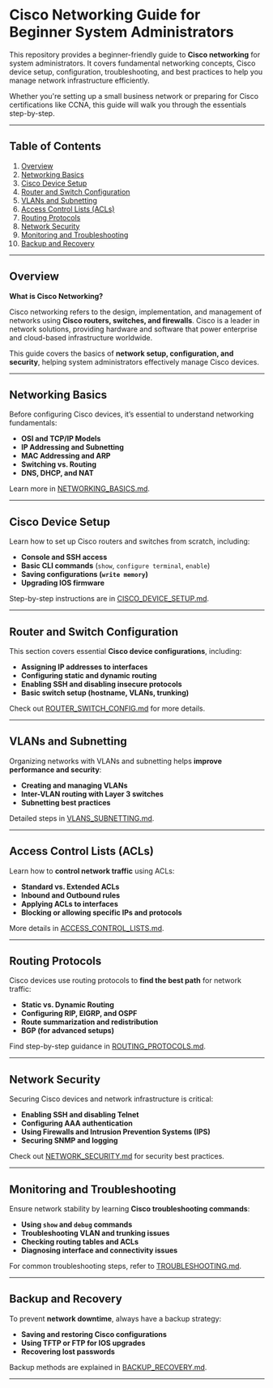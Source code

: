 # Cisco Networking Guide for Beginner System Administrators  

This repository provides a beginner-friendly guide to **Cisco networking** for system administrators. It covers fundamental networking concepts, Cisco device setup, configuration, troubleshooting, and best practices to help you manage network infrastructure efficiently.  

Whether you're setting up a small business network or preparing for Cisco certifications like CCNA, this guide will walk you through the essentials step-by-step.  

---

## Table of Contents  

1. [Overview](#overview)  
2. [Networking Basics](networking-basics.md)  
3. [Cisco Device Setup](cisco-device-setup.md)  
4. [Router and Switch Configuration](router-switch-config.md)  
5. [VLANs and Subnetting](vlans-subnetting.md)  
6. [Access Control Lists (ACLs)](access-control-lists.md)  
7. [Routing Protocols](routing-protocols.md)  
8. [Network Security](network-security.md)  
9. [Monitoring and Troubleshooting](troubleshooting.md)  
10. [Backup and Recovery](backup-recovery.md)  

---

## Overview  

**What is Cisco Networking?**  

Cisco networking refers to the design, implementation, and management of networks using **Cisco routers, switches, and firewalls**. Cisco is a leader in network solutions, providing hardware and software that power enterprise and cloud-based infrastructure worldwide.  

This guide covers the basics of **network setup, configuration, and security**, helping system administrators effectively manage Cisco devices.  

---

## Networking Basics  

Before configuring Cisco devices, it’s essential to understand networking fundamentals:  

- **OSI and TCP/IP Models**  
- **IP Addressing and Subnetting**  
- **MAC Addressing and ARP**  
- **Switching vs. Routing**  
- **DNS, DHCP, and NAT**  

Learn more in [NETWORKING_BASICS.md](networking-basics.md).  

---

## Cisco Device Setup  

Learn how to set up Cisco routers and switches from scratch, including:  

- **Console and SSH access**  
- **Basic CLI commands** (`show`, `configure terminal`, `enable`)  
- **Saving configurations (`write memory`)**  
- **Upgrading IOS firmware**  

Step-by-step instructions are in [CISCO_DEVICE_SETUP.md](cisco-device-setup.md).  

---

## Router and Switch Configuration  

This section covers essential **Cisco device configurations**, including:  

- **Assigning IP addresses to interfaces**  
- **Configuring static and dynamic routing**  
- **Enabling SSH and disabling insecure protocols**  
- **Basic switch setup (hostname, VLANs, trunking)**  

Check out [ROUTER_SWITCH_CONFIG.md](router-switch-config.md) for more details.  

---

## VLANs and Subnetting  

Organizing networks with VLANs and subnetting helps **improve performance and security**:  

- **Creating and managing VLANs**  
- **Inter-VLAN routing with Layer 3 switches**  
- **Subnetting best practices**  

Detailed steps in [VLANS_SUBNETTING.md](vlans-subnetting.md).  

---

## Access Control Lists (ACLs)  

Learn how to **control network traffic** using ACLs:  

- **Standard vs. Extended ACLs**  
- **Inbound and Outbound rules**  
- **Applying ACLs to interfaces**  
- **Blocking or allowing specific IPs and protocols**  

More details in [ACCESS_CONTROL_LISTS.md](access-control-lists.md).  

---

## Routing Protocols  

Cisco devices use routing protocols to **find the best path** for network traffic:  

- **Static vs. Dynamic Routing**  
- **Configuring RIP, EIGRP, and OSPF**  
- **Route summarization and redistribution**  
- **BGP (for advanced setups)**  

Find step-by-step guidance in [ROUTING_PROTOCOLS.md](routing-protocols.md).  

---

## Network Security  

Securing Cisco devices and network infrastructure is critical:  

- **Enabling SSH and disabling Telnet**  
- **Configuring AAA authentication**  
- **Using Firewalls and Intrusion Prevention Systems (IPS)**  
- **Securing SNMP and logging**  

Check out [NETWORK_SECURITY.md](network-security.md) for security best practices.  

---

## Monitoring and Troubleshooting  

Ensure network stability by learning **Cisco troubleshooting commands**:  

- **Using `show` and `debug` commands**  
- **Troubleshooting VLAN and trunking issues**  
- **Checking routing tables and ACLs**  
- **Diagnosing interface and connectivity issues**  

For common troubleshooting steps, refer to [TROUBLESHOOTING.md](troubleshooting.md).  

---

## Backup and Recovery  

To prevent **network downtime**, always have a backup strategy:  

- **Saving and restoring Cisco configurations**  
- **Using TFTP or FTP for IOS upgrades**  
- **Recovering lost passwords**  

Backup methods are explained in [BACKUP_RECOVERY.md](backup-recovery.md).  

---
